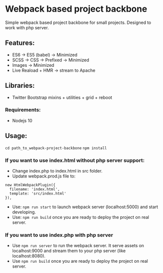 # Webpack based project backbone
Simple webpack based project backbone for small projects.
Designed to work with php server.

## Features:
* ES6 -> ES5 (babel) -> Minimized
* SCSS -> CSS -> Prefixed -> Minimized
* Images -> Minimized
* Live Reaload + HMR -> stream to Apache

## Libraries:
* Twitter Bootstrap mixins + utilities + grid + reboot

### Requirements:
* Nodejs 10

## Usage:
```cd path_to_webpack-project-backbone```
```npm install```

### If you want to use index.html without php server support:
* Change index.php to index.html in src folder.
* Update webpack.prod.js file to:
```
new HtmlWebpackPlugin({
  filename: 'index.html',
  template: 'src/index.html'
}),
```
* Use: ```npm run start``` to launch webpack server (localhost:5000) and start developing.
* Use: ```npm run build``` once you are ready to deploy the project on real server.

### If you want to use index.php with php server
* Use ```npm run server``` to run the webpack server. It serve assets on localhost:9000 and stream them to your php server (like localhost:8080).
* Use ```npm run build``` once you are ready to deploy the project on real server.
